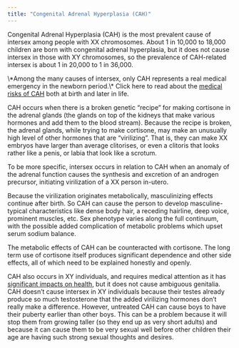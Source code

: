 ```yaml
---
title: "Congenital Adrenal Hyperplasia (CAH)"
---
```


<p>Congenital Adrenal Hyperplasia (<span class="caps">CAH</span>) is the most prevalent cause of intersex among people with XX chromosomes. About 1 in 10,000 to 18,000 children are born with congenital adrenal hyperplasia, but it does not cause intersex in those with XY chromosomes, so the prevalence of <span class="caps">CAH</span>-related intersex is about 1 in 20,000 to 1 in 36,000.  </p>

<p>\*Among the many causes of intersex, only <span class="caps">CAH</span> represents a real medical emergency in the newborn period.\* Click here to read about the <a href="/faq/medical_risks/cah">medical risks of <span class="caps">CAH</span></a> both at birth and later in life.  </p>

<p><span class="caps">CAH</span> occurs when there is a broken genetic &#8220;recipe&#8221; for making cortisone in the adrenal glands (the glands on top of the kidneys that make various hormones and add them to the blood stream). Because the recipe is broken, the adrenal glands, while trying to make cortisone, may make an unusually high level of other hormones that are &#8220;virilizing&#8221;. That is, they can make XX embryos have larger than average clitorises, or even a clitoris that looks rather like a penis, or labia that look like a scrotum.  </p>

<p>To be more specific, intersex occurs in relation to <span class="caps">CAH</span> when an anomaly of the adrenal function causes the synthesis and excretion of an androgen precursor, initiating virilization of a XX person in-utero.  </p>

<p>Because the virilization originates metabolically, masculinizing effects continue after birth. So <span class="caps">CAH</span> can cause the person to develop masculine-typical characteristics like dense body hair, a receding hairline, deep voice, prominent muscles, etc. Sex phenotype varies along the full continuum, with the possible added complication of metabolic problems which upset serum sodium balance.  </p>

<p>The metabolic effects of <span class="caps">CAH</span> can be counteracted with cortisone. The long term use of cortisone itself produces significant dependence and other side effects, all of which need to be explained honestly and openly.  </p>

<p><span class="caps">CAH</span> also occurs in XY individuals, and requires medical attention as it has <a href="/faq/medical_risks/cah">significant impacts on health</a>, but it does not cause ambiguous genitalia. <span class="caps">CAH</span> doesn&#8217;t cause intersex in XY individuals because their testes already produce so much testosterone that the added virilizing hormones don&#8217;t really make a difference. However, untreated <span class="caps">CAH</span> can cause boys to have their puberty earlier than other boys. This can be a problem because it will stop them from growing taller (so they end up as very short adults) and because it can cause them to be very sexual well before other children their age are having such strong sexual thoughts and desires.</p>
